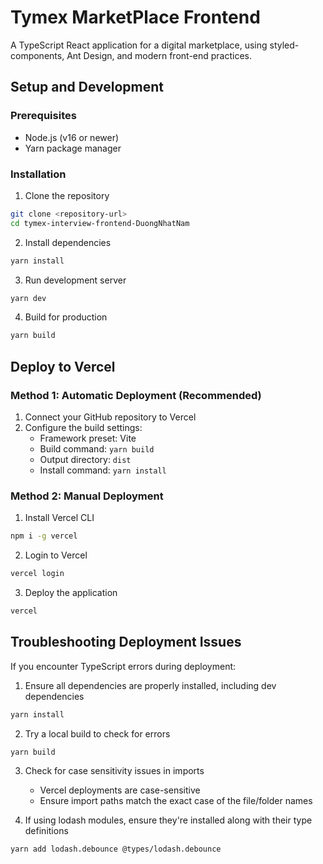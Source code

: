 # Tymex MarketPlace Frontend

A TypeScript React application for a digital marketplace, using styled-components, Ant Design, and modern front-end practices.

## Setup and Development

### Prerequisites

- Node.js (v16 or newer)
- Yarn package manager

### Installation

1. Clone the repository

```bash
git clone <repository-url>
cd tymex-interview-frontend-DuongNhatNam
```

2. Install dependencies

```bash
yarn install
```

3. Run development server

```bash
yarn dev
```

4. Build for production

```bash
yarn build
```

## Deploy to Vercel

### Method 1: Automatic Deployment (Recommended)

1. Connect your GitHub repository to Vercel
2. Configure the build settings:
   - Framework preset: Vite
   - Build command: `yarn build`
   - Output directory: `dist`
   - Install command: `yarn install`

### Method 2: Manual Deployment

1. Install Vercel CLI

```bash
npm i -g vercel
```

2. Login to Vercel

```bash
vercel login
```

3. Deploy the application

```bash
vercel
```

## Troubleshooting Deployment Issues

If you encounter TypeScript errors during deployment:

1. Ensure all dependencies are properly installed, including dev dependencies

```bash
yarn install
```

2. Try a local build to check for errors

```bash
yarn build
```

3. Check for case sensitivity issues in imports

   - Vercel deployments are case-sensitive
   - Ensure import paths match the exact case of the file/folder names

4. If using lodash modules, ensure they're installed along with their type definitions

```bash
yarn add lodash.debounce @types/lodash.debounce
```
